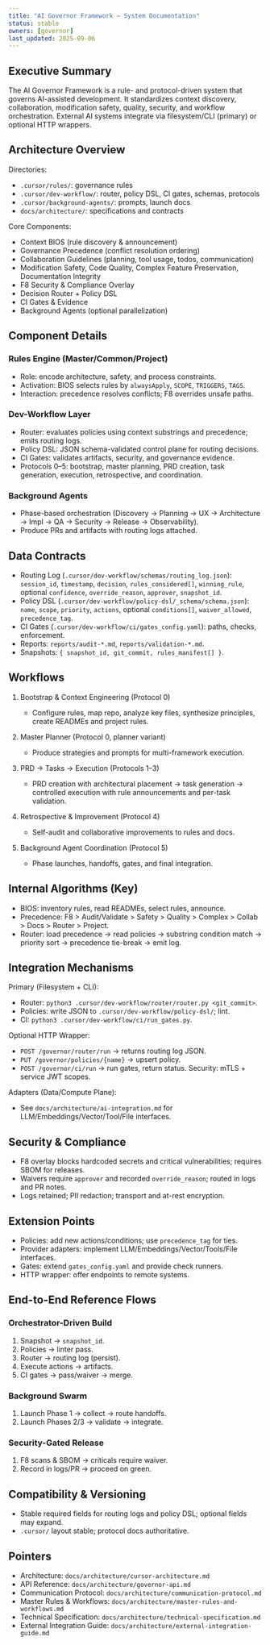 ```yaml
---
title: "AI Governor Framework — System Documentation"
status: stable
owners: [governor]
last_updated: 2025-09-06
---
```


## Executive Summary

The AI Governor Framework is a rule- and protocol-driven system that governs AI-assisted development. It standardizes context discovery, collaboration, modification safety, quality, security, and workflow orchestration. External AI systems integrate via filesystem/CLI (primary) or optional HTTP wrappers.

## Architecture Overview

Directories:
- `.cursor/rules/`: governance rules
- `.cursor/dev-workflow/`: router, policy DSL, CI gates, schemas, protocols
- `.cursor/background-agents/`: prompts, launch docs
- `docs/architecture/`: specifications and contracts

Core Components:
- Context BIOS (rule discovery & announcement)
- Governance Precedence (conflict resolution ordering)
- Collaboration Guidelines (planning, tool usage, todos, communication)
- Modification Safety, Code Quality, Complex Feature Preservation, Documentation Integrity
- F8 Security & Compliance Overlay
- Decision Router + Policy DSL
- CI Gates & Evidence
- Background Agents (optional parallelization)

## Component Details

### Rules Engine (Master/Common/Project)
- Role: encode architecture, safety, and process constraints.
- Activation: BIOS selects rules by `alwaysApply`, `SCOPE`, `TRIGGERS`, `TAGS`.
- Interaction: precedence resolves conflicts; F8 overrides unsafe paths.

### Dev-Workflow Layer
- Router: evaluates policies using context substrings and precedence; emits routing logs.
- Policy DSL: JSON schema-validated control plane for routing decisions.
- CI Gates: validates artifacts, security, and governance evidence.
- Protocols 0–5: bootstrap, master planning, PRD creation, task generation, execution, retrospective, and coordination.

### Background Agents
- Phase-based orchestration (Discovery → Planning → UX → Architecture → Impl → QA → Security → Release → Observability).
- Produce PRs and artifacts with routing logs attached.

## Data Contracts

- Routing Log (`.cursor/dev-workflow/schemas/routing_log.json`): `session_id`, `timestamp`, `decision`, `rules_considered[]`, `winning_rule`, optional `confidence`, `override_reason`, `approver`, `snapshot_id`.
- Policy DSL (`.cursor/dev-workflow/policy-dsl/_schema/schema.json`): `name`, `scope`, `priority`, `actions`, optional `conditions[]`, `waiver_allowed`, `precedence_tag`.
- CI Gates (`.cursor/dev-workflow/ci/gates_config.yaml`): paths, checks, enforcement.
- Reports: `reports/audit-*.md`, `reports/validation-*.md`.
- Snapshots: `{ snapshot_id, git_commit, rules_manifest[] }`.

## Workflows

1) Bootstrap & Context Engineering (Protocol 0)
   - Configure rules, map repo, analyze key files, synthesize principles, create READMEs and project rules.

2) Master Planner (Protocol 0, planner variant)
   - Produce strategies and prompts for multi-framework execution.

3) PRD → Tasks → Execution (Protocols 1–3)
   - PRD creation with architectural placement → task generation → controlled execution with rule announcements and per-task validation.

4) Retrospective & Improvement (Protocol 4)
   - Self-audit and collaborative improvements to rules and docs.

5) Background Agent Coordination (Protocol 5)
   - Phase launches, handoffs, gates, and final integration.

## Internal Algorithms (Key)

- BIOS: inventory rules, read READMEs, select rules, announce.
- Precedence: F8 > Audit/Validate > Safety > Quality > Complex > Collab > Docs > Router > Project.
- Router: load precedence → read policies → substring condition match → priority sort → precedence tie-break → emit log.

## Integration Mechanisms

Primary (Filesystem + CLI):
- Router: `python3 .cursor/dev-workflow/router/router.py <git_commit>`.
- Policies: write JSON to `.cursor/dev-workflow/policy-dsl/`; lint.
- CI: `python3 .cursor/dev-workflow/ci/run_gates.py`.

Optional HTTP Wrapper:
- `POST /governor/router/run` → returns routing log JSON.
- `PUT /governor/policies/{name}` → upsert policy.
- `POST /governor/ci/run` → run gates, return status.
Security: mTLS + service JWT scopes.

Adapters (Data/Compute Plane):
- See `docs/architecture/ai-integration.md` for LLM/Embeddings/Vector/Tool/File interfaces.

## Security & Compliance

- F8 overlay blocks hardcoded secrets and critical vulnerabilities; requires SBOM for releases.
- Waivers require `approver` and recorded `override_reason`; routed in logs and PR notes.
- Logs retained; PII redaction; transport and at-rest encryption.

## Extension Points

- Policies: add new actions/conditions; use `precedence_tag` for ties.
- Provider adapters: implement LLM/Embeddings/Vector/Tools/File interfaces.
- Gates: extend `gates_config.yaml` and provide check runners.
- HTTP wrapper: offer endpoints to remote systems.

## End-to-End Reference Flows

### Orchestrator-Driven Build
1. Snapshot → `snapshot_id`.
2. Policies → linter pass.
3. Router → routing log (persist).
4. Execute actions → artifacts.
5. CI gates → pass/waiver → merge.

### Background Swarm
1. Launch Phase 1 → collect → route handoffs.
2. Launch Phases 2/3 → validate → integrate.

### Security-Gated Release
1. F8 scans & SBOM → criticals require waiver.
2. Record in logs/PR → proceed on green.

## Compatibility & Versioning

- Stable required fields for routing logs and policy DSL; optional fields may expand.
- `.cursor/` layout stable; protocol docs authoritative.

## Pointers

- Architecture: `docs/architecture/cursor-architecture.md`
- API Reference: `docs/architecture/governor-api.md`
- Communication Protocol: `docs/architecture/communication-protocol.md`
- Master Rules & Workflows: `docs/architecture/master-rules-and-workflows.md`
- Technical Specification: `docs/architecture/technical-specification.md`
- External Integration Guide: `docs/architecture/external-integration-guide.md`

